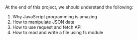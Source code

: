 At the end of this project, we should understand the following:
1. Why JavaScript programming is amazing
2. How to manipulate JSON data
3. How to use request and fetch API
4. How to read and write a file using fs module
